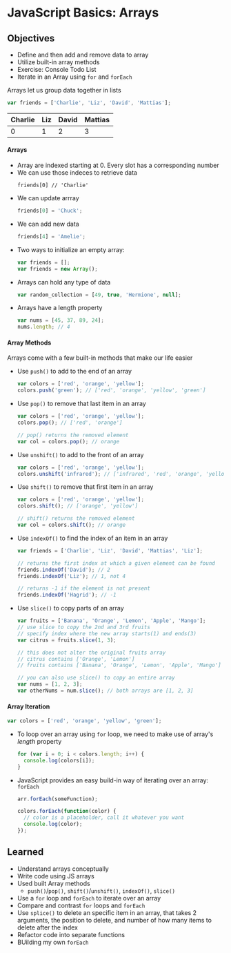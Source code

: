# JavaScript Basics: Arrays

## Objectives
- Define and then add and remove data to array
- Utilize built-in array methods
- Exercise: Console Todo List
- Iterate in an Array using `for` and `forEach`

Arrays let us group data together in lists
```js
var friends = ['Charlie', 'Liz', 'David', 'Mattias'];
```

| Charlie  | Liz  | David | Mattias |
| -------- | ---- | ----- | ------- |
|   0      | 1    |  2    |  3      |

#### Arrays
- Array are indexed starting at 0. Every slot has a corresponding number
- We can use those indeces to retrieve data
  ```
  friends[0] // 'Charlie'
  ```
- We can update arrray
  ```js
  friends[0] = 'Chuck';
  ```
- We can add new data
  ```js
  friends[4] = 'Amelie';
  ```
- Two ways to initialize an empty array:
  ```js
  var friends = [];
  var friends = new Array();
  ```
- Arrays can hold any type of data
  ```js
  var random_collection = [49, true, 'Hermione', null];
  ```
- Arrays have a length property
  ```js
  var nums = [45, 37, 89, 24];
  nums.length; // 4
  ```

#### Array Methods
Arrays come with a few built-in methods that make our life easier
- Use `push()` to add to the end of an array
  ```js
  var colors = ['red', 'orange', 'yellow'];
  colors.push('green'); // ['red', 'orange', 'yellow', 'green']
  ```
- Use `pop()` to remove that last item in an array
  ```js
  var colors = ['red', 'orange', 'yellow'];
  colors.pop(); // ['red', 'orange']

  // pop() returns the removed element
  var col = colors.pop(); // orange
  ```
- Use `unshift()` to add to the front of an array
  ```js
  var colors = ['red', 'orange', 'yellow'];
  colors.unshift('infrared'); // ['infrared', 'red', 'orange', 'yellow']
  ```
- Use `shift()` to remove that first item in an array
  ```js
  var colors = ['red', 'orange', 'yellow'];
  colors.shift(); // ['orange', 'yellow']

  // shift() returns the removed element
  var col = colors.shift(); // orange
  ```
- Use `indexOf()` to find the index of an item in an array
  ```js
  var friends = ['Charlie', 'Liz', 'David', 'Mattias', 'Liz'];

  // returns the first index at which a given element can be found
  friends.indexOf('David'); // 2
  friends.indexOf('Liz'); // 1, not 4

  // returns -1 if the element is not present
  friends.indexOf('Hagrid'); // -1
  ```
- Use `slice()` to copy parts of an array
  ```js
  var fruits = ['Banana', 'Orange', 'Lemon', 'Apple', 'Mango'];
  // use slice to copy the 2nd and 3rd fruits
  // specify index where the new array starts(1) and ends(3)
  var citrus = fruits.slice(1, 3);

  // this does not alter the original fruits array
  // citrus contains ['Orange', 'Lemon']
  // fruits contains ['Banana', 'Orange', 'Lemon', 'Apple', 'Mango']

  // you can also use slice() to copy an entire array
  var nums = [1, 2, 3];
  var otherNums = num.slice(); // both arrays are [1, 2, 3]
  ```

#### Array Iteration
```js
var colors = ['red', 'orange', 'yellow', 'green'];
```
- To loop over an array using `for` loop, we need to make use of array's _length_ property
  ```js
  for (var i = 0; i < colors.length; i++) {
    console.log(colors[i]);
  }
  ```
- JavaScript provides an easy build-in way of iterating over an array: `forEach`
  ```js
  arr.forEach(someFunction);
  ```
  ```js
  colors.forEach(function(color) {
    // color is a placeholder, call it whatever you want
    console.log(color);
  });
  ```

## Learned
- Understand arrays conceptually
- Write code using JS arrays
- Used built Array methods
  - `push()`/`pop()`, `shift()`/`unshift()`, `indexOf()`, `slice()`
- Use a `for` loop and `forEach` to iterate over an array
- Compare and contrast `for` loops and `forEach`
- Use `splice()` to delete an specific item in an array, that takes 2 arguments, the position to delete, and number of how many items to delete after the index
- Refactor code into separate functions
- BUilding my own `forEach`